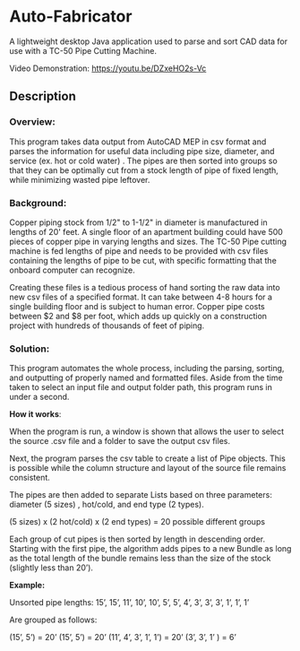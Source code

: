 # Auto-Fabricator

A lightweight desktop Java application used to parse and sort CAD data for use with a TC-50 Pipe Cutting Machine.

Video Demonstration: https://youtu.be/DZxeHO2s-Vc

## Description

###  **Overview:**

This program takes data output from AutoCAD MEP in csv format and parses the information for useful data including pipe size, diameter, and service (ex. hot or cold water) . The pipes are then sorted into groups so that they can be optimally cut from a stock length of pipe of fixed length, while minimizing wasted pipe leftover.

###  **Background**:

Copper piping stock from 1/2" to 1-1/2" in diameter is manufactured in lengths of 20' feet. A single floor of an apartment building could have 500 pieces of copper pipe in varying lengths and sizes. The TC-50 Pipe cutting machine is fed lengths of pipe and needs to be provided with csv files containing the lengths of pipe to be cut, with specific formatting that the onboard computer can recognize.

Creating these files is a tedious process of hand sorting the raw data into new csv files of a specified format. It can take between 4-8 hours for a single building floor and is subject to human error. Copper pipe costs between $2 and $8 per foot, which adds up quickly on a construction project with  hundreds of thousands of feet of piping.

###  **Solution**:

This program automates the whole process, including the parsing, sorting, and outputting of properly named and formatted files. Aside from the time taken to select an input file and output folder path, this program runs in under a second.

**How it works**:

When the program is run, a window is shown that allows the user to select the source .csv file and a folder to save the output csv files.

Next, the program parses the csv table to create a list of Pipe objects. This is possible while the column structure and layout of the source file remains consistent.

The pipes are then added to separate Lists based on three parameters: diameter (5 sizes) , hot/cold, and end type (2 types).

(5 sizes) x (2 hot/cold) x (2 end types) = 20 possible different groups

Each group of cut pipes is then sorted by length in descending order. Starting with the first pipe, the algorithm adds pipes to a new Bundle as long as the total length of the bundle remains less than the size of the stock (slightly less than 20’).

**Example:**

Unsorted pipe lengths: 15’, 15’, 11’, 10’, 10’, 5’, 5’, 4’, 3’, 3’, 3’, 1’, 1’, 1’

Are grouped as follows:

(15’, 5’) = 20’
(15’, 5’) = 20’
(11’, 4’, 3’, 1’, 1’) = 20’
(3’, 3’, 1’ ) = 6’
